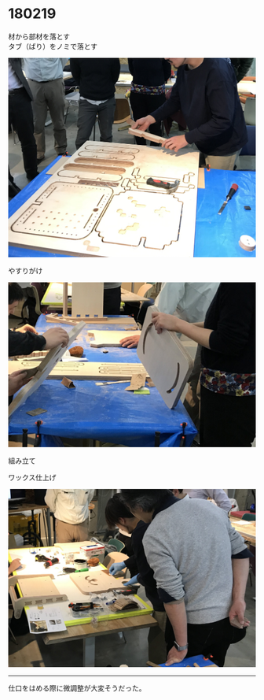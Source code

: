 # 180219


材から部材を落とす  
タブ（ばり）をノミで落とす  

![photo](photo/180219-01.jpg)  


やすりがけ  

![photo](photo/180219-02.jpg)  

組み立て  

ワックス仕上げ  

![photo](photo/180219-03.jpg)  

---  

仕口をはめる際に微調整が大変そうだった。